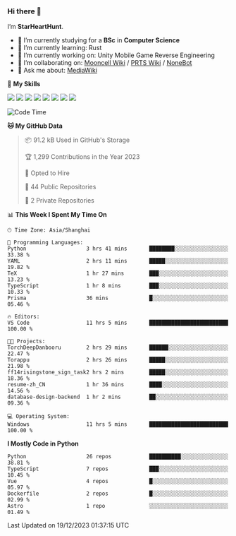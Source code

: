 ### Hi there 👋

I’m **StarHeartHunt**.

- 🏫 I’m currently studying for a **BSc** in **Computer Science**
- 🌱 I’m currently learning: Rust
- 🔭 I’m currently working on: Unity Mobile Game Reverse Engineering
- 👯 I’m collaborating on: [Mooncell Wiki](https://fgo.wiki/) / [PRTS Wiki](http://prts.wiki/) / [NoneBot](https://github.com/nonebot)
- 💬 Ask me about: [MediaWiki](https://www.mediawiki.org)

🌟 **My Skills**

![](https://img.shields.io/badge/-Python-3e74a2?style=flat-square&logo=Python&logoColor=fff)
![](https://img.shields.io/badge/-Node.js-339933?style=flat-square&logo=node.js&logoColor=fff)
![](https://img.shields.io/badge/-Vue-4fc08d?style=flat-square&logo=vue.js&logoColor=fff)
![](https://img.shields.io/badge/-React-2d98ce?style=flat-square&logo=React&logoColor=fff)
![](https://img.shields.io/badge/-TypeScript-3178C6?style=flat-square&logo=TypeScript&logoColor=fff)
![](https://img.shields.io/badge/-Docker-2496ED?style=flat-square&logo=Docker&logoColor=fff)
![](https://img.shields.io/badge/-Linux-000000?style=flat-square&logo=Linux&logoColor=fff)
![](https://img.shields.io/badge/-Dotnet-512bd4?style=flat-square&logo=.net&logoColor=fff)

<!--START_SECTION:waka-->
![Code Time](http://img.shields.io/badge/Code%20Time-798%20hrs%202%20mins-blue)

**🐱 My GitHub Data** 

> 📦 91.2 kB Used in GitHub's Storage 
 > 
> 🏆 1,299 Contributions in the Year 2023
 > 
> 💼 Opted to Hire
 > 
> 📜 44 Public Repositories 
 > 
> 🔑 2 Private Repositories 
 > 
📊 **This Week I Spent My Time On** 

```text
🕑︎ Time Zone: Asia/Shanghai

💬 Programming Languages: 
Python                   3 hrs 41 mins       ████████░░░░░░░░░░░░░░░░░   33.38 % 
YAML                     2 hrs 11 mins       █████░░░░░░░░░░░░░░░░░░░░   19.82 % 
TeX                      1 hr 27 mins        ███░░░░░░░░░░░░░░░░░░░░░░   13.23 % 
TypeScript               1 hr 8 mins         ███░░░░░░░░░░░░░░░░░░░░░░   10.33 % 
Prisma                   36 mins             █░░░░░░░░░░░░░░░░░░░░░░░░   05.46 % 

🔥 Editors: 
VS Code                  11 hrs 5 mins       █████████████████████████   100.00 % 

🐱‍💻 Projects: 
TorchDeepDanbooru        2 hrs 29 mins       ██████░░░░░░░░░░░░░░░░░░░   22.47 % 
Torappu                  2 hrs 26 mins       █████░░░░░░░░░░░░░░░░░░░░   21.98 % 
ff14risingstone_sign_task2 hrs 2 mins        █████░░░░░░░░░░░░░░░░░░░░   18.36 % 
resume-zh_CN             1 hr 36 mins        ████░░░░░░░░░░░░░░░░░░░░░   14.56 % 
database-design-backend  1 hr 2 mins         ██░░░░░░░░░░░░░░░░░░░░░░░   09.36 % 

💻 Operating System: 
Windows                  11 hrs 5 mins       █████████████████████████   100.00 % 
```

**I Mostly Code in Python** 

```text
Python                   26 repos            ██████████░░░░░░░░░░░░░░░   38.81 % 
TypeScript               7 repos             ███░░░░░░░░░░░░░░░░░░░░░░   10.45 % 
Vue                      4 repos             █░░░░░░░░░░░░░░░░░░░░░░░░   05.97 % 
Dockerfile               2 repos             █░░░░░░░░░░░░░░░░░░░░░░░░   02.99 % 
Astro                    1 repo              ░░░░░░░░░░░░░░░░░░░░░░░░░   01.49 % 
```




 Last Updated on 19/12/2023 01:37:15 UTC
<!--END_SECTION:waka-->
